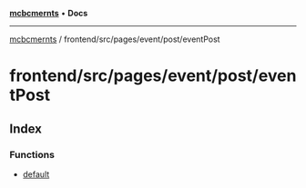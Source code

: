 [**mcbcmernts**](../../../../../../README.md) • **Docs**

---

[mcbcmernts](../../../../../../modules.md) /
frontend/src/pages/event/post/eventPost

# frontend/src/pages/event/post/eventPost

## Index

### Functions

- [default](functions/default.md)
